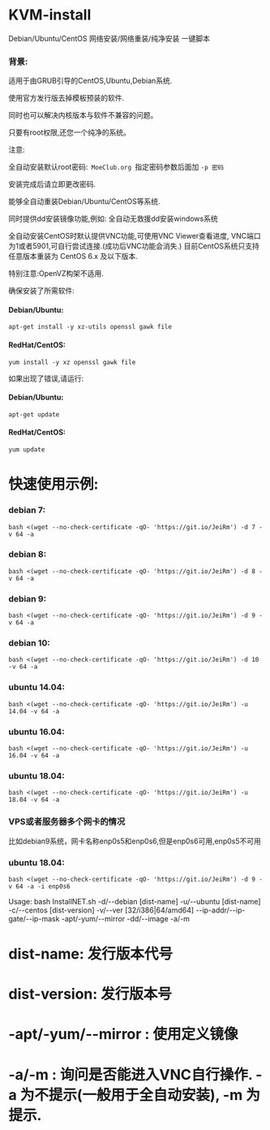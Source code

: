 # KVM-install
Debian/Ubuntu/CentOS 网络安装/网络重装/纯净安装 一键脚本


### 背景:
适用于由GRUB引导的CentOS,Ubuntu,Debian系统.

使用官方发行版去掉模板预装的软件.

同时也可以解决内核版本与软件不兼容的问题。

只要有root权限,还您一个纯净的系统。

注意:

全自动安装默认root密码:```  MoeClub.org  ```指定密码参数后面加 ```-p 密码```

安装完成后请立即更改密码.

能够全自动重装Debian/Ubuntu/CentOS等系统.

同时提供dd安装镜像功能,例如: 全自动无救援dd安装windows系统

全自动安装CentOS时默认提供VNC功能,可使用VNC Viewer查看进度,
VNC端口为1或者5901,可自行尝试连接.(成功后VNC功能会消失.)
目前CentOS系统只支持任意版本重装为 CentOS 6.x 及以下版本.

特别注意:OpenVZ构架不适用.

确保安装了所需软件:
#### Debian/Ubuntu:
```
apt-get install -y xz-utils openssl gawk file
```
#### RedHat/CentOS:
```
yum install -y xz openssl gawk file
```
如果出现了错误,请运行:
#### Debian/Ubuntu:
```
apt-get update
```
#### RedHat/CentOS:
```
yum update
```
# 快速使用示例:

### debian 7:
```
bash <(wget --no-check-certificate -qO- 'https://git.io/JeiRm') -d 7 -v 64 -a
```
### debian 8:
```
bash <(wget --no-check-certificate -qO- 'https://git.io/JeiRm') -d 8 -v 64 -a
```
### debian 9:
```
bash <(wget --no-check-certificate -qO- 'https://git.io/JeiRm') -d 9 -v 64 -a
```
### debian 10:
```
bash <(wget --no-check-certificate -qO- 'https://git.io/JeiRm') -d 10 -v 64 -a
```
### ubuntu 14.04:
```
bash <(wget --no-check-certificate -qO- 'https://git.io/JeiRm') -u 14.04 -v 64 -a
```
### ubuntu 16.04:
```
bash <(wget --no-check-certificate -qO- 'https://git.io/JeiRm') -u 16.04 -v 64 -a
```
### ubuntu 18.04:
```
bash <(wget --no-check-certificate -qO- 'https://git.io/JeiRm') -u 18.04 -v 64 -a
```
### VPS或者服务器多个网卡的情况
比如debian9系统，网卡名称enp0s5和enp0s6,但是enp0s6可用,enp0s5不可用
### ubuntu 18.04:
```
bash <(wget --no-check-certificate -qO- 'https://git.io/JeiRm') -d 9 -v 64 -a -i enp0s6
```
Usage:
        bash InstallNET.sh      -d/--debian [dist-name]
                                -u/--ubuntu [dist-name]
                                -c/--centos [dist-version]
                                -v/--ver [32/i386|64/amd64]
                                --ip-addr/--ip-gate/--ip-mask
                                -apt/-yum/--mirror
                                -dd/--image
                                -a/-m
 
# dist-name: 发行版本代号
# dist-version: 发行版本号
# -apt/-yum/--mirror : 使用定义镜像
# -a/-m : 询问是否能进入VNC自行操作. -a 为不提示(一般用于全自动安装), -m 为提示.
